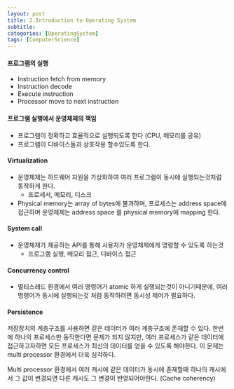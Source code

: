 ```yaml
---
layout: post
title: 2.Introduction to Operating System
subtitle: 
categories: [OperatingSystem]
tags: [ComputerScience]
---
```


#### 프로그램의 실행
- Instruction fetch from memory
- Instruction decode
- Execute instruction
- Processor move to next instruction


#### 프로그램 실행에서 운영체제의 책임
- 프로그램이 정확하고 효율적으로 실행되도록 한다 (CPU, 메모리를 공유)
- 프로그램이 디바이스들과 상호작용 할수있도록 한다.


#### Virtualization
- 운영체제는 하드웨어 자원을 가상화하여 여러 프로그램이 동시에 실행되는것처럼 동작하게 한다.
	- 프로세서, 메모리, 디스크
- Physical memory는 array of bytes에 불과하며, 프로세스는 address space에 접근하며 운영체제는 address space 를 physical memory에 mapping 한다.


#### System call
- 운영체제가 제공하는 API를 통해 사용자가 운영체제에게 명령할 수 있도록 하는것
	- 프로그램 실행, 메모리 접근, 디바이스 접근

#### Concurrency control
- 멀티스레드 환경에서 여러 명령어가 atomic 하게 실행되는것이 아니기때문에, 여러 명령어가 동시에 실행되는것 처럼 동작하려면 동시성 제어가 필요하다.

#### Persistence
저장장치의 계층구조를 사용하면 같은 데이터가 여러 계층구조에 존재할 수 있다. 한번에 하나의 프로세스만 동작한다면 문제가 되지 않지만, 여러 프로세스가 같은 데이터에 접근하고자하면 모든 프로세스가 최신의 데이터를 얻을 수 있도록 해야한다. 이 문제는 multi processor 환경에서 더욱 심각하다.

Multi processor 환경에서 여러 캐시에 같은 데이터가 동시에 존재할때 하나의 캐시에서 그 값이 변경되면 다른 캐시도 그 변경이 반영되어야한다. (Cache  coherency)





